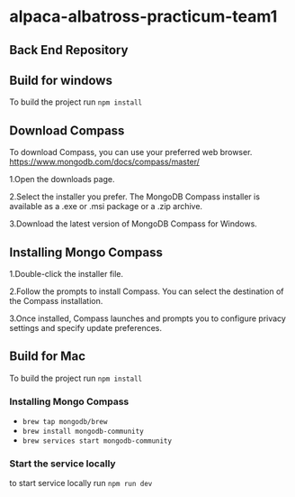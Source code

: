 # alpaca-albatross-practicum-team1

## Back End Repository

## Build for windows

To build the project run
`npm install`

## Download Compass

To download Compass, you can use your preferred web browser.
https://www.mongodb.com/docs/compass/master/

1.Open the downloads page.

2.Select the installer you prefer. The MongoDB Compass installer is available as a .exe or .msi package or a .zip archive.

3.Download the latest version of MongoDB Compass for Windows.

## Installing Mongo Compass

1.Double-click the installer file.

2.Follow the prompts to install Compass. You can select the destination of the Compass installation.

3.Once installed, Compass launches and prompts you to configure privacy settings and
specify update preferences.

## Build for Mac

To build the project run
`npm install`

### Installing Mongo Compass

-   `brew tap mongodb/brew`
-   `brew install mongodb-community`
-   `brew services start mongodb-community`

### Start the service locally

to start service locally run
`npm run dev`
